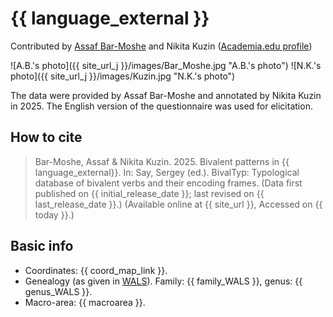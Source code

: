 # {{ language_external }}
Contributed by [Assaf Bar-Moshe](https://fu-berlin.academia.edu/AssafBarMoshe) and Nikita Kuzin ([Academia.edu profile](https://fu-berlin.academia.edu/NikitaKuzin))

![A.B.'s photo]({{ site_url_j }}/images/Bar_Moshe.jpg "A.B.'s photo")
![N.K.'s photo]({{ site_url_j }}/images/Kuzin.jpg "N.K.'s photo")

The data were provided by Assaf Bar-Moshe and annotated by Nikita Kuzin in 2025. The English version of the questionnaire was used for elicitation.

## How to cite
> Bar-Moshe, Assaf & Nikita Kuzin. 2025. Bivalent patterns in {{ language_external}}. 
> In: Say, Sergey (ed.). BivalTyp: Typological database of bivalent verbs and their encoding frames. 
> (Data first published on {{ initial_release_date }}; 
> last revised on {{ last_release_date }}.) (Available online at {{ site_url }}, 
> Accessed on {{ today }}.)

## Basic info
- Coordinates: {{ coord_map_link }}.
- Genealogy (as given in [WALS](https://wals.info/)). Family: {{ family_WALS }}, genus: {{ genus_WALS }}.
- Macro-area: {{ macroarea }}.
